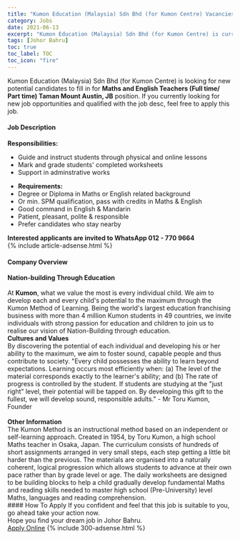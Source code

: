 ```yaml
---
title: "Kumon Education (Malaysia) Sdn Bhd (for Kumon Centre) Vacancies Maths and English Teachers (Full time/ Part time) Taman Mount Austin, JB" 
category: Jobs 
date: 2021-06-13 
excerpt: "Kumon Education (Malaysia) Sdn Bhd (for Kumon Centre) is currently looking for suitable person to fill in the Maths and English Teachers (Full time/ Part time) Taman Mount Austin, JB which based in Johor Bahru" 
tags: [Johor Bahru] 
toc: true 
toc_label: TOC 
toc_icon: "fire" 
--- 
```


<p>Kumon Education (Malaysia) Sdn Bhd (for Kumon Centre) is looking for new potential candidates to fill in for <b>Maths and English Teachers (Full time/ Part time) Taman Mount Austin, JB</b> position. If you currently looking for new job opportunities and qualified with the job desc, feel free to apply this job.
</p><div><div><h4>Job Description</h4></div><div><div><span><div><div><div><strong>Responsibilities:</strong></div><ul><li>Guide and instruct students through physical and online lessons</li><li>Mark and grade students' completed worksheets</li><li>Support in adminstrative works</li></ul><ul><li><strong>Requirements:</strong></li><li>Degree or Diploma in Maths or English related background</li><li>Or min. SPM qualification, pass with credits in Maths &amp; English</li><li>Good command in English &amp; Mandarin</li><li>Patient, pleasant, polite &amp; responsible</li><li>Prefer candidates who stay nearby</li></ul><div><strong>Interested applicants are invited to WhatsApp 012 - 770 9664</strong></div></div></div></span></div></div></div> 
{% include article-adsense.html %} 
<div><div><h4>Company Overview</h4></div><div><div><span><div><div>
<strong>Nation-building Through Education</strong></div>
<div>
<br>
	At <strong>Kumon</strong>, what we value the most is every individual child. We aim to develop each and every child's potential to the maximum through the Kumon Method of Learning. Being the world's largest education franchising business with more than 4 million Kumon students in 49 countries, we invite individuals with strong passion for education and children to join us to realise our vision of Nation-Building through education.</div>
<div>
<strong>Cultures and Values</strong><br>
	By discovering the potential of each individual and developing his or her ability to the maximum, we aim to foster sound, capable people and thus contribute to society. "Every child possesses the ability to learn beyond expectations. Learning occurs most efficiently when: (a) The level of the material corresponds exactly to the learner's ability; and (b) The rate of progress is controlled by the student. If students are studying at the "just right" level, their potential will be tapped on. By developing this gift to the fullest, we will develop sound, responsible adults." - Mr Toru Kumon, Founder</div>
<div>
<br>
<strong>Other Information</strong><br>
	The Kumon Method is an instructional method based on an independent or self-learning approach. Created in 1954, by Toru Kumon, a high school Maths teacher in Osaka, Japan. The curriculum consists of hundreds of short assignments arranged in very small steps, each step getting a little bit harder than the previous. The materials are organised into a naturally coherent, logical progression which allows students to advance at their own pace rather than by grade level or age. The daily worksheets are designed to be building blocks to help a child gradually develop fundamental Maths and reading skills needed to master high school (Pre-University) level Maths, languages and reading comprehension.</div></div></span></div></div></div> 
#### How To Apply 
If you confident and feel that this job is suitable to you, go ahead take your action now. <br/> 
Hope you find your dream job in Johor Bahru. <br/> 
<a href="https://www.jobstreet.com.my/en/job/maths-and-english-teachers-full-time-part-time-taman-mount-austin-jb-4587768?jobId=jobstreet-my-job-4587768&" class="btn btn--info" target="_blank" rel="nofollow noopenner">Apply Online</a> 
{% include 300-adsense.html %} 